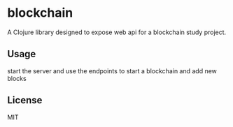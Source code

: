 # blockchain

A Clojure library designed to expose web api for a blockchain study project.

## Usage

start the server and use the endpoints to start a blockchain and add new blocks

## License

MIT